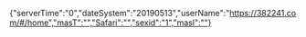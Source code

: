 {"serverTime":"0","dateSystem":"20190513","userName":"https://382241.com/#/home","masT":"","Safari":"","sexid":"1","masl":""}

